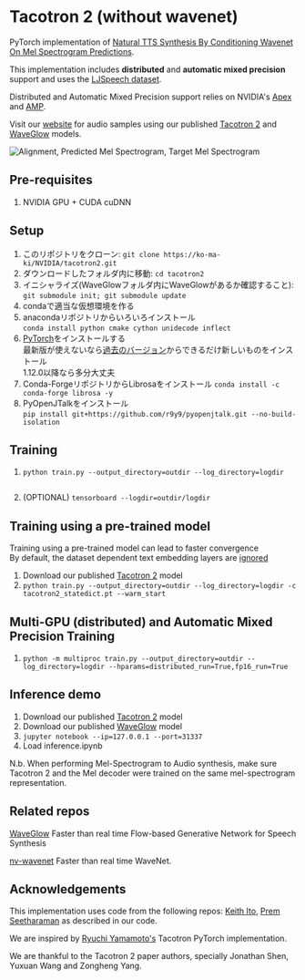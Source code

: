 # Tacotron 2 (without wavenet)

PyTorch implementation of [Natural TTS Synthesis By Conditioning
Wavenet On Mel Spectrogram Predictions](https://arxiv.org/pdf/1712.05884.pdf). 

This implementation includes **distributed** and **automatic mixed precision** support
and uses the [LJSpeech dataset](https://keithito.com/LJ-Speech-Dataset/).

Distributed and Automatic Mixed Precision support relies on NVIDIA's [Apex] and [AMP].

Visit our [website] for audio samples using our published [Tacotron 2] and
[WaveGlow] models.

![Alignment, Predicted Mel Spectrogram, Target Mel Spectrogram](tensorboard.png)


## Pre-requisites
1. NVIDIA GPU + CUDA cuDNN

## Setup
1. このリポジトリをクローン: `git clone https://ko-ma-ki/NVIDIA/tacotron2.git`
2. ダウンロードしたフォルダ内に移動: `cd tacotron2`
3. イニシャライズ(WaveGlowフォルダ内にWaveGlowがあるか確認すること): `git submodule init; git submodule update`
4. condaで適当な仮想環境を作る
5. anacondaリポジトリからいろいろインストール \
`conda install python cmake cython unidecode inflect`
7. [PyTorch]をインストールする \
最新版が使えないなら[過去のバージョン]からできるだけ新しいものをインストール \
1.12.0以降なら多分大丈夫
8. Conda-ForgeリポジトリからLibrosaをインストール `conda install -c conda-forge librosa -y`
9. PyOpenJTalkをインストール \
`pip install git+https://github.com/r9y9/pyopenjtalk.git --no-build-isolation`

## Training
1. `python train.py --output_directory=outdir --log_directory=logdir`
```

```
2. (OPTIONAL) `tensorboard --logdir=outdir/logdir`

## Training using a pre-trained model
Training using a pre-trained model can lead to faster convergence  
By default, the dataset dependent text embedding layers are [ignored]

1. Download our published [Tacotron 2] model
2. `python train.py --output_directory=outdir --log_directory=logdir -c tacotron2_statedict.pt --warm_start`

## Multi-GPU (distributed) and Automatic Mixed Precision Training
1. `python -m multiproc train.py --output_directory=outdir --log_directory=logdir --hparams=distributed_run=True,fp16_run=True`

## Inference demo
1. Download our published [Tacotron 2] model
2. Download our published [WaveGlow] model
3. `jupyter notebook --ip=127.0.0.1 --port=31337`
4. Load inference.ipynb 

N.b.  When performing Mel-Spectrogram to Audio synthesis, make sure Tacotron 2
and the Mel decoder were trained on the same mel-spectrogram representation. 


## Related repos
[WaveGlow](https://github.com/NVIDIA/WaveGlow) Faster than real time Flow-based
Generative Network for Speech Synthesis

[nv-wavenet](https://github.com/NVIDIA/nv-wavenet/) Faster than real time
WaveNet.

## Acknowledgements
This implementation uses code from the following repos: [Keith
Ito](https://github.com/keithito/tacotron/), [Prem
Seetharaman](https://github.com/pseeth/pytorch-stft) as described in our code.

We are inspired by [Ryuchi Yamamoto's](https://github.com/r9y9/tacotron_pytorch)
Tacotron PyTorch implementation.

We are thankful to the Tacotron 2 paper authors, specially Jonathan Shen, Yuxuan
Wang and Zongheng Yang.


[WaveGlow]: https://drive.google.com/open?id=1rpK8CzAAirq9sWZhe9nlfvxMF1dRgFbF
[Tacotron 2]: https://drive.google.com/file/d/1c5ZTuT7J08wLUoVZ2KkUs_VdZuJ86ZqA/view?usp=sharing
[website]: https://nv-adlr.github.io/WaveGlow
[ignored]: https://github.com/NVIDIA/tacotron2/blob/master/hparams.py#L22
[PyTorch]: https://pytorch.org/get-started/locally/
[過去のバージョン]: https://pytorch.org/get-started/previous-versions/
[Apex]: https://github.com/nvidia/apex
[AMP]: https://github.com/NVIDIA/apex/tree/master/apex/amp